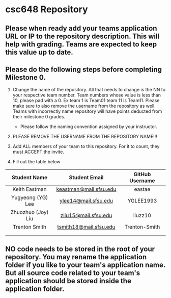 # csc648 Repository

## Please when ready add your teams application URL or IP to the repository description. This will help with grading. Teams are expected to keep this value up to date.

## Please do the following steps before completing Milestone 0.
1. Change the name of the repository. All that needs to change is the NN to your respective team number. Team numbers whose value is less than 10, please pad with a 0. Ex team 1 is Team01 team 11 is Team11. Please make sure to also remove the username from the repository as well. Teams with incorrectly name repository will have points deducted from their milestone 0 grades.
      - Please follow the naming convention assigned by your instructor.

1. PLEASE REMOVE THE USERNAME FROM THE REPOSITORY NAME!!!

2. Add ALL members of your team to this repository. For it to count, they must ACCEPT the invite.

3. Fill out the table below


| Student Name          | Student Email           | GitHub Username     |
|    :---:              |     :---:               |     :---:           |
| Keith Eastman         | keastman@mail.sfsu.edu  | eastae              |
| Yugyeong (YG) Lee     | ylee14@mail.sfsu.edu    | YGLEE1993           |
| Zhuozhuo (Joy) Liu    | zliu15@mail.sfsu.edu    | liuzz10             |
| Trenton Smith         | tsmith18@mail.sfsu.edu  | Trenton-Smith       |
|                       |                         |                     |
|                       |                         |                     |

## NO code needs to be stored in the root of your repository. You may rename the application folder if you like to your team's application name. But all source code related to your team's application should be stored inside the application folder.
